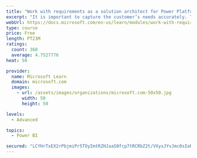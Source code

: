 ```yaml
---
title: "Work with requirements as a solution architect for Power Platform and Dynamics 365"
excerpt: "It is important to capture the customer’s needs accurately. This module explains how to capture requirements and identify functional and non-functional items."
webUrl: https://docs.microsoft.com/en-us/learn/modules/work-with-requirements/
type: course
price: Free
length: PT23M
ratings:
  count: 360
  average: 4.7527776
heat: 50

provider:
  name: Microsoft Learn
  domain: microsoft.com
  images:
    - url: /assets/images/organizations/microsoft.com-50x50.jpg
      width: 50
      height: 50

levels:
  - Advanced

topics:
  - Power BI

secured: "LCYHrTxEX2rPbjmiPr5TOyImtRZHJaaS0fcp7tRCRbZ2t/VXysJYvJmc0sIoRBw7pj4MRSsdmIww6zjufPihLWAmigRweio540R+M4n3pQRqbka8KsJtfAjJ77NwhYJCj0bZvANntXngAJUmY/FMUGlG2pCrx6MENUVVHCqvb2GNp7jv1GhAxfizYJkxUsA1ZsXCfIV7aLw+CSZSgTvfkEKagfJt8xB0JGY93SBw6s6KKVkV/YDDt932cZFLew200LgGYwdScypW/IYr53IM1OZR8ncnRVjYhTrEGKf7T3rMKPI4MRnAp7Vg5IxLslVM7+WVqv98nVkDUaVFyN7gWXa4TvtqO/gqwqDiDfgJY8NiWLeVJXb6o+MpV3Yk++qY124dhwasJH8RjwXI2T9WXieQbaDYuX6Kfj7gSCBgiUo=;0BPBFQmVxQEDOL/Nl/msAw=="
---
```


